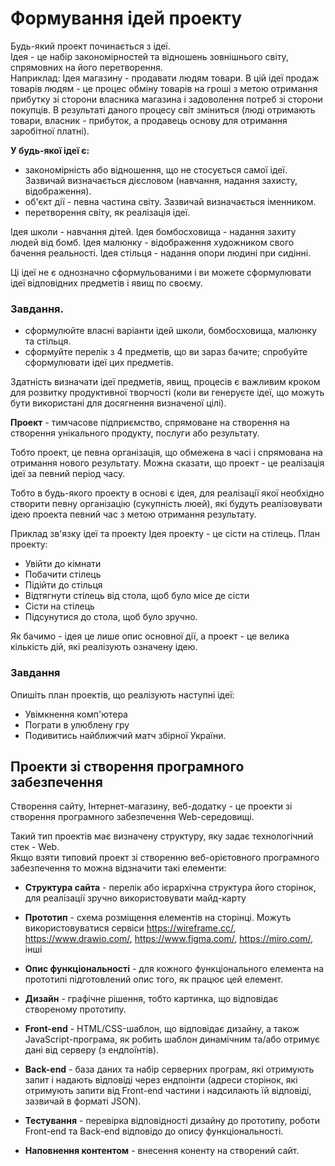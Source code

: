 # Формування ідей проекту
Будь-який проект починається з ідеї.  
Ідея - це набір закономірностей та відношень зовнішнього світу, спрямовних на його перетворення.  
Наприклад: Ідея магазину - продавати людям товари.  В цій ідеї продаж товарів людям - це процес обміну товарів на гроші з метою отримання прибутку зі сторони власника магазина і задоволення потреб зі сторони покупців. В результаті даного процесу світ зміниться (люді отримають товари, власник - прибуток, а продавець основу для отримання заробітної платні).  


**У будь-якої ідеї є:**
* закономірність або відношення, що не стосується самої ідеї. Зазвичай визначається дієсловом  (навчання, надання захисту, відображення). 
* об'єкт дії - певна частина світу. Зазвичай визначається іменником.
* перетворення світу, як реалізація ідеї.  

Ідея школи - навчання дітей.
Ідея бомбосховища - надання захиту людей від бомб.
Ідея малюнку - відображення художником свого бачення реальності.
Ідея стільця - надання опори людині при сидінні.  

Ці ідеї не є однозначно сформульованими і ви можете сформулювати ідеї відповідних предметів і явищ по своєму.  

### Завдання.
* сформулюйте власні варіанти ідей школи, бомбосховища, малюнку та стільця.
* сформуйте перелік з 4 предметів, що ви зараз бачите; спробуйте сформулювати ідеї цих предметів.  
  
Здатність визначати ідеї предметів, явищ, процесів є важливим кроком для розвитку продуктивної творчості (коли ви генеруєте ідеї, що можуть бути використані для досягнення визначеної цілі).  
  
**Проект**  - тимчасове підприємство, спрямоване на створення на створення унікального продукту, послуги або результату.  
  
Тобто проект, це певна організація, що обмежена в часі і спрямована на отримання нового результату.  Можна сказати, що проект - це реалізація ідеї за певний період часу.  

Тобто в будь-якого проекту в основі є ідея, для реалізації якої необхідно створити певну організацію (сукупність люей), які будуть реалізовувати ідею проекта певний час з метою отримання результату.  
  
Приклад зв'язку ідеї та проекту
Ідея проекту - це сісти на стілець.
План проекту:
* Увійти до кімнати
* Побачити стілець
* Підійти до стільця
* Відтягнути стілець від стола, щоб було місе де сісти
* Сісти на стілець
* Підсунутися до стола, щоб було зручно.

Як бачимо - ідея це лише опис основної дії, а проект - це велика кількість дій, які реалізують означену ідею.


### Завдання

Опишіть план проектів, що реалізують наступні ідеї:  

* Увімкнення комп'ютера
* Пограти в улюблену гру
* Подивитись найближчий матч збірної України.

## Проекти зі створення програмного забезпечення
Створення сайту, Інтернет-магазину, веб-додатку - це проекти зі створення програмного забезпечення Web-середовищі.  
  
Такий тип проектів має визначену структуру, яку задає технологічний стек - Web.  
Якщо взяти типовий проект зі створенню веб-орієтовного програмного забезпечення то можна відзначити такі елементи:
* **Структура сайта** - перелік або ієрархічна структура його сторінок, для реалізації зручно використовувати майд-карту  

* **Прототип** - схема розміщення елементів на сторінці. Можуть використовуватися сервіси https://wireframe.cc/, https://www.drawio.com/, https://www.figma.com/, https://miro.com/, інші

* **Опис функціональності** - для кожного функціонального елемента на прототипі підготовлений опис того, як працює цей елемент.

* **Дизайн** - графічне рішення, тобто картинка, що відповідає створеному прототипу.

* **Front-end** - HTML/CSS-шаблон, що відповідає дизайну, а також JavaScript-програма, як робить шаблон динамічним та/або отримує дані від серверу (з ендпоїнтів).

* **Back-end** - база даних та набір серверних програм, які отримують запит і надають відповіді через ендпоінти (адреси сторінок, які отримують запити від Front-end частини і надсилають їй відповіді, зазвичай в форматі JSON).

* **Тестування** - перевірка відповідності дизайну до прототипу, роботи Front-end та Back-end відповідо до опису функціональності.

* **Наповнення контентом** - внесення коненту на створений сайт.










